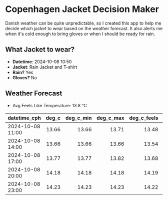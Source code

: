 
# Copenhagen Jacket Decision Maker

Danish weather can be quite unpredictable, so I created this app to help me decide which jacket to wear based on the weather forecast. 
It also alerts me when it's cold enough to bring gloves or when I should be ready for rain.

## What Jacket to wear?

- **Datetime**: 2024-10-08 10:50
- **Jacket**: Rain Jacket and T-shirt
- **Rain?** Yes
- **Gloves?** No

## Weather Forecast
- Avg Feels Like Temperature: 13.8 °C

| datetime_cph     |   deg_c |   deg_c_min |   deg_c_max |   deg_c_feels | weather   | wind   | rain   |
|:-----------------|--------:|------------:|------------:|--------------:|:----------|:-------|:-------|
| 2024-10-08 11:00 |   13.66 |       13.66 |       13.71 |         13.48 | Rain      | High   | Low    |
| 2024-10-08 14:00 |   13.66 |       13.66 |       13.66 |         13.54 | Rain      | High   | Medium |
| 2024-10-08 17:00 |   13.77 |       13.77 |       13.82 |         13.68 | Rain      | Medium | Low    |
| 2024-10-08 20:00 |   14.18 |       14.18 |       14.18 |         14.19 | Rain      | Low    | Low    |
| 2024-10-08 23:00 |   14.23 |       14.23 |       14.23 |         14.22 | Rain      | Low    | Low    |
        